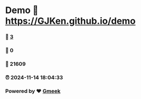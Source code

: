 # Demo :link: https://GJKen.github.io/demo 
### :page_facing_up: [3](https://GJKen.github.io/demo/tag.html) 
### :speech_balloon: 0 
### :hibiscus: 21609 
### :alarm_clock: 2024-11-14 18:04:33 
### Powered by :heart: [Gmeek](https://github.com/Meekdai/Gmeek)
